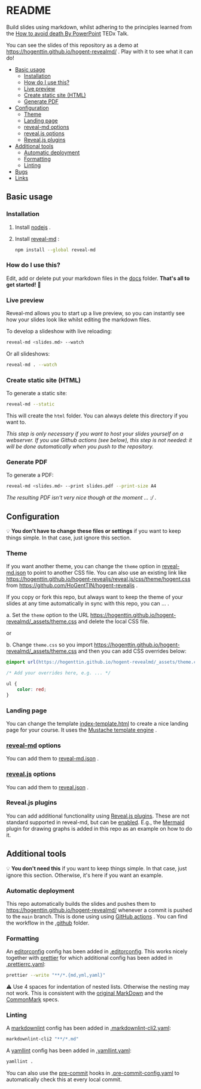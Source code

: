 # README

Build slides using markdown, whilst adhering to the principles learned from the [How to avoid death By PowerPoint](https://www.youtube.com/watch?v=Iwpi1Lm6dFo) TEDx Talk.

You can see the slides of this repository as a demo at https://hogenttin.github.io/hogent-revealmd/ . Play with it to see what it can do!

-   [Basic usage](#basic-usage)
    -   [Installation](#installation)
    -   [How do I use this?](#how-do-i-use-this)
    -   [Live preview](#live-preview)
    -   [Create static site (HTML)](#create-static-site-html)
    -   [Generate PDF](#generate-pdf)
-   [Configuration](#configuration)
    -   [Theme](#theme)
    -   [Landing page](#landing-page)
    -   [reveal-md options](#reveal-md-options)
    -   [reveal.js options](#revealjs-options)
    -   [Reveal.js plugins](#revealjs-plugins)
-   [Additional tools](#additional-tools)
    -   [Automatic deployment](#automatic-deployment)
    -   [Formatting](#formatting)
    -   [Linting](#linting)
-   [Bugs](#bugs)
-   [Links](#links)

## Basic usage

### Installation

1. Install [nodejs](https://nodejs.org) .
2. Install [reveal-md](https://github.com/webpro/reveal-md) :

    ```bash
    npm install --global reveal-md
    ```

### How do I use this?

Edit, add or delete put your markdown files in the [docs](./docs/) folder. **That's all to get started!** :rocket:

### Live preview

Reveal-md allows you to start up a live preview, so you can instantly see how your slides look like whilst editing the markdown files.

To develop a slideshow with live reloading:

```bash
reveal-md <slides.md> --watch
```

Or all slideshows:

```bash
reveal-md . --watch
```

### Create static site (HTML)

To generate a static site:

```bash
reveal-md --static
```

This will create the `html` folder. You can always delete this directory if you want to.

_This step is only necessary if you want to host your slides yourself on a webserver. If you use Github actions (see below), this step is not needed: it will be done automatically when you push to the repository._

### Generate PDF

To generate a PDF:

```bash
reveal-md <slides.md> --print slides.pdf --print-size A4
```

_The resulting PDF isn't very nice though at the moment ... :/ ._

## Configuration

:bulb: **You don't have to change these files or settings** if you want to keep things simple. In that case, just ignore this section.

### Theme

If you want another theme, you can change the `theme` option in [reveal-md.json](./reveal-md.json) to point to another CSS file. You can also use an existing link like https://hogenttin.github.io/hogent-revealjs/reveal.js/css/theme/hogent.css from https://github.com/HoGentTIN/hogent-revealjs .

If you copy or fork this repo, but always want to keep the theme of your slides at any time automatically in sync with this repo, you can ... .

a. Set the `theme` option to the URL https://hogenttin.github.io/hogent-revealmd/_assets/theme.css and delete the local CSS file.

or

b. Change `theme.css` so you import https://hogenttin.github.io/hogent-revealmd/_assets/theme.css and then you can add CSS overrides below:

```css
@import url(https://hogenttin.github.io/hogent-revealmd/_assets/theme.css);

/* Add your overrides here, e.g. ... */

ul {
    color: red;
}
```

### Landing page

You can change the template [index-template.html](./index-template.html) to create a nice landing page for your course. It uses the [Mustache template engine](https://mustache.github.io/) .

### [reveal-md](https://github.com/webpro/reveal-md) options

You can add them to [reveal-md.json](./reveal-md.json) .

### [reveal.js](https://revealjs.com/) options

You can add them to [reveal.json](./reveal.json) .

### Reveal.js plugins

You can add additional functionality using [Reveal.js plugins](https://github.com/hakimel/reveal.js/wiki/Plugins,-Tools-and-Hardware). These are not standard supported in reveal-md, but can be [enabled](https://github.com/webpro/reveal-md/issues/102#issuecomment-692494366). E.g., the [Mermaid](https://github.com/zjffun/reveal.js-mermaid-plugin) plugin for drawing graphs is added in this repo as an example on how to do it.

## Additional tools

:bulb: **You don't need this** if you want to keep things simple. In that case, just ignore this section. Otherwise, it's here if you want an example.

### Automatic deployment

This repo automatically builds the slides and pushes them to https://hogenttin.github.io/hogent-revealmd/ whenever a commit is pushed to the `main` branch. This is done using using [GitHub actions](https://docs.github.com/en/actions) . You can find the workflow in the [.github](./.github) folder.

### Formatting

An [editorconfig](https://editorconfig.org/) config has been added in [.editorconfig](./.editorconfig). This works nicely together with [prettier](https://prettier.io/docs/en/) for which additional config has been added in [.prettierrc.yaml](./.prettierrc.yaml):

```bash
prettier --write "**/*.{md,yml,yaml}"
```

:warning: Use 4 spaces for indentation of nested lists. Otherwise the nesting may not work. This is consistent with the [original MarkDown](https://daringfireball.net/projects/markdown/syntax#list) and the [CommonMark](https://spec.commonmark.org/0.31.2/#lists) specs.

### Linting

A [markdownlint](https://github.com/DavidAnson/markdownlint) config has been added in [.markdownlint-cli2.yaml](./.markdownlint-cli2.yaml):

```bash
markdownlint-cli2 "**/*.md"
```

A [yamllint](https://yamllint.readthedocs.io/en/stable/index.html) config has been added in [.yamllint.yaml](./.yamllint.yaml):

```bash
yamllint .
```

You can also use the [pre-commit](https://pre-commit.com/) hooks in [.pre-commit-config.yaml](./.pre-commit-config.yaml) to automatically check this at every local commit.

